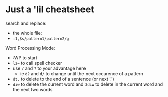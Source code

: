 # Just a 'lil cheatsheet

search and replace:
  - the whole file:
  - `:1,$s/pattern1/pattern2/g`

Word Processing Mode:
  - :WP to start
  - `lz=` to call spell checker
  - use `/` and `?` to your advantage here
    - ie `d?` and `d/` to change until the next occurence of a pattern
  - `dt.` to delete to the end of a sentence (or next '.')
  - `diw` to delete the current word and `3diw` to delete in the current word and the next two words
